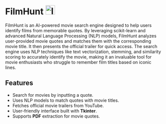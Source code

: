 ﻿# FilmHunt <img src="FilmHunt/assets/logo.ico" alt="logo" width="30" height="30"/>

FilmHunt is an AI-powered movie search engine designed to help users identify films from memorable quotes. By leveraging scikit-learn and advanced Natural Language Processing (NLP) models, FilmHunt analyzes user-provided movie quotes and matches them with the corresponding movie title. It then presents the official trailer for quick access. The search engine uses NLP techniques like text vectorization, stemming, and similarity scoring to accurately identify the movie, making it an invaluable tool for movie enthusiasts who struggle to remember film titles based on iconic lines.


## Features
- Search for movies by inputting a quote.
- Uses NLP models to match quotes with movie titles.
- Fetches official movie trailers from YouTube.
- User-friendly interface built with **Tkinter**.
- Supports **PDF** extraction for movie quotes.


